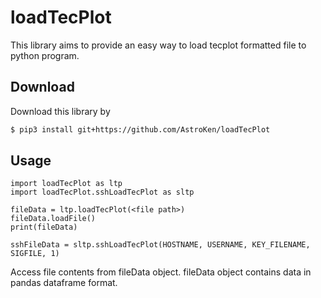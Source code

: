 # loadTecPlot

This library aims to provide an easy way to load tecplot formatted file to python program.

## Download
Download this library by
``` zsh
$ pip3 install git+https://github.com/AstroKen/loadTecPlot
```

## Usage

``` Python3
import loadTecPlot as ltp
import loadTecPlot.sshLoadTecPlot as sltp

fileData = ltp.loadTecPlot(<file path>)
fileData.loadFile()
print(fileData)

sshFileData = sltp.sshLoadTecPlot(HOSTNAME, USERNAME, KEY_FILENAME, SIGFILE, 1)
```

Access file contents from fileData object.
fileData object contains data in pandas dataframe format.
